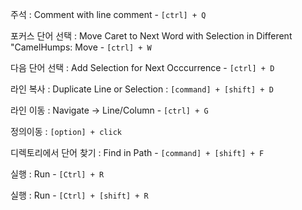 주석 : Comment with line comment - `[ctrl] + Q`

포커스 단어 선택 : Move Caret to Next Word with Selection in Different "CamelHumps: Move - `[ctrl] + W`

다음 단어 선택 : Add Selection for Next Occcurrence - `[ctrl] + D`

라인 복사 : Duplicate Line or Selection : `[command] + [shift] + D`

라인 이동 : Navigate -> Line/Column - `[ctrl] + G`

정의이동 : `[option] + click`

디렉토리에서 단어 찾기 : Find in Path - `[command] + [shift] + F`

실행 : Run - `[Ctrl] + R`

실행 : Run - `[Ctrl] + [shift] + R`